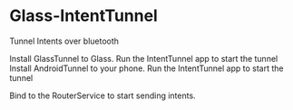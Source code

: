 Glass-IntentTunnel
==================

Tunnel Intents over bluetooth


Install GlassTunnel to Glass.  Run the IntentTunnel app to start the tunnel
Install AndroidTunnel to your phone.  Run the IntentTunnel app to start the tunnel

Bind to the RouterService to start sending intents.
